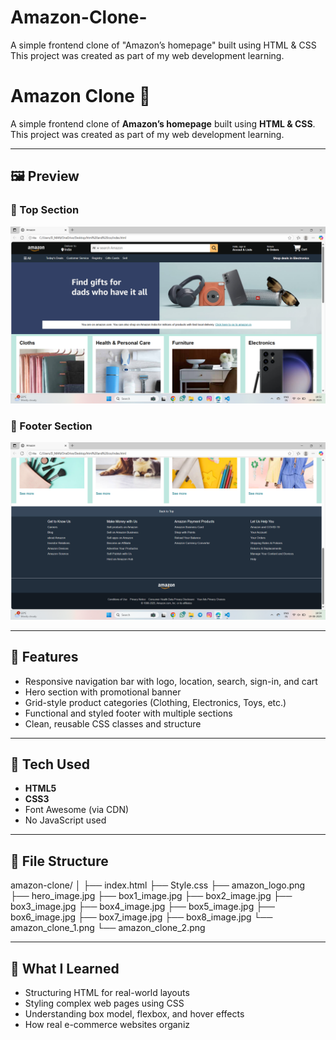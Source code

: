 # Amazon-Clone-
A simple frontend clone of "Amazon’s homepage" built using HTML &amp; CSS   This project was created as part of my web development learning.
# Amazon Clone 🛒

A simple frontend clone of **Amazon’s homepage** built using **HTML & CSS**.  
This project was created as part of my web development learning.


---

## 🖼️ Preview

### 📌 Top Section
![Top Screenshot](./amazon_clone_1.png)

### 📌 Footer Section
![Footer Screenshot](./amazon_clone_2.png)

---

## 🚀 Features

- Responsive navigation bar with logo, location, search, sign-in, and cart
- Hero section with promotional banner
- Grid-style product categories (Clothing, Electronics, Toys, etc.)
- Functional and styled footer with multiple sections
- Clean, reusable CSS classes and structure

---

## 📁 Tech Used

- **HTML5**
- **CSS3**
- Font Awesome (via CDN)
- No JavaScript used

---

## 📂 File Structure

amazon-clone/
│
├── index.html
├── Style.css
├── amazon_logo.png
├── hero_image.jpg
├── box1_image.jpg
├── box2_image.jpg
├── box3_image.jpg
├── box4_image.jpg
├── box5_image.jpg
├── box6_image.jpg
├── box7_image.jpg
├── box8_image.jpg
└── amazon_clone_1.png
└── amazon_clone_2.png


---



## 🧠 What I Learned

- Structuring HTML for real-world layouts
- Styling complex web pages using CSS
- Understanding box model, flexbox, and hover effects
- How real e-commerce websites organiz
